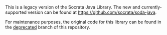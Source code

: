 This is a legacy version of the Socrata Java Library. The new and currently-supported version can be found at <https://github.com/socrata/soda-java>.

For maintenance purposes, the original code for this library can be found in the [deprecated](https://github.com/socrata/deprecated-socrata-api-java/tree/deprecated) branch of this repository.
